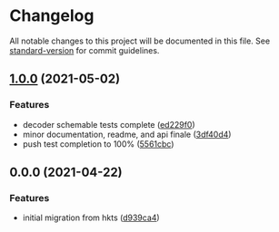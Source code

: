 # Changelog

All notable changes to this project will be documented in this file. See
[standard-version](https://github.com/conventional-changelog/standard-version)
for commit guidelines.

## [1.0.0](https://github.com/nullpub/fun/compare/v0.0.0...v1.0.0) (2021-05-02)

### Features

- decoder schemable tests complete
  ([ed229f0](https://github.com/nullpub/fun/commit/ed229f08dbc6d399bcde0064c39c9393cd770d19))
- minor documentation, readme, and api finale
  ([3df40d4](https://github.com/nullpub/fun/commit/3df40d44a9f5b8cdfe28c3cb5df6cc2650821fef))
- push test completion to 100%
  ([5561cbc](https://github.com/nullpub/fun/commit/5561cbc7a83292cfcc2a0a31f2059c87ded7abcc))

## 0.0.0 (2021-04-22)

### Features

- initial migration from hkts
  ([d939ca4](https://github.com/nullpub/fun/commit/d939ca4af16ebf8a4456f7a6a7ff8d5e0f2cf07c))
